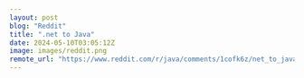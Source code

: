```yaml
---
layout: post
blog: "Reddit"
title: ".net to Java"
date: 2024-05-10T03:05:12Z
image: images/reddit.png
remote_url: "https://www.reddit.com/r/java/comments/1cofk6z/net_to_java/"
---
```

